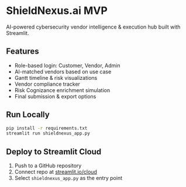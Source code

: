 # ShieldNexus.ai MVP
AI-powered cybersecurity vendor intelligence & execution hub built with Streamlit.

## Features
- Role-based login: Customer, Vendor, Admin
- AI-matched vendors based on use case
- Gantt timeline & risk visualizations
- Vendor compliance tracker
- Risk Cognizance enrichment simulation
- Final submission & export options

## Run Locally
```bash
pip install -r requirements.txt
streamlit run shieldnexus_app.py
```

## Deploy to Streamlit Cloud
1. Push to a GitHub repository
2. Connect repo at [streamlit.io/cloud](https://streamlit.io/cloud)
3. Select `shieldnexus_app.py` as the entry point
